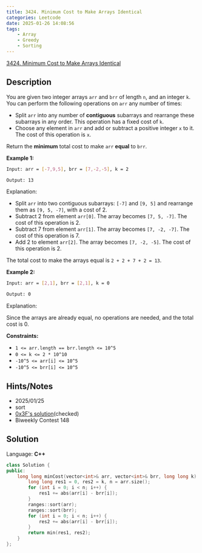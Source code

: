 ```yaml
---
title: 3424. Minimum Cost to Make Arrays Identical
categories: Leetcode
date: 2025-01-26 14:08:56
tags:
    - Array
    - Greedy
    - Sorting
---
```


[3424. Minimum Cost to Make Arrays Identical](https://leetcode.com/problems/minimum-cost-to-make-arrays-identical/description/)

## Description

You are given two integer arrays `arr` and `brr` of length `n`, and an integer `k`. You can perform the following operations on `arr` any number of times:

- Split `arr` into any number of **contiguous** subarrays and rearrange these subarrays in any order. This operation has a fixed cost of `k`.
- Choose any element in `arr` and add or subtract a positive integer `x` to it. The cost of this operation is `x`.

Return the **minimum** total cost to make `arr` **equal**  to `brr`.

**Example 1:**

```bash
Input: arr = [-7,9,5], brr = [7,-2,-5], k = 2

Output: 13
```

Explanation:

- Split `arr` into two contiguous subarrays: `[-7]` and `[9, 5]` and rearrange them as `[9, 5, -7]`, with a cost of 2.
- Subtract 2 from element `arr[0]`. The array becomes `[7, 5, -7]`. The cost of this operation is 2.
- Subtract 7 from element `arr[1]`. The array becomes `[7, -2, -7]`. The cost of this operation is 7.
- Add 2 to element `arr[2]`. The array becomes `[7, -2, -5]`. The cost of this operation is 2.

The total cost to make the arrays equal is `2 + 2 + 7 + 2 = 13`.

**Example 2:**

```bash
Input: arr = [2,1], brr = [2,1], k = 0

Output: 0
```

Explanation:

Since the arrays are already equal, no operations are needed, and the total cost is 0.

**Constraints:**

- `1 <= arr.length == brr.length <= 10^5`
- `0 <= k <= 2 * 10^10`
- `-10^5 <= arr[i] <= 10^5`
- `-10^5 <= brr[i] <= 10^5`

## Hints/Notes

- 2025/01/25
- sort
- [0x3F's solution](https://leetcode.cn/problems/minimum-cost-to-make-arrays-identical/solutions/3051409/nao-jin-ji-zhuan-wan-tan-xin-pythonjavac-c2gd/)(checked)
- Biweekly Contest 148

## Solution

Language: **C++**

```C++
class Solution {
public:
    long long minCost(vector<int>& arr, vector<int>& brr, long long k) {
        long long res1 = 0, res2 = k, n = arr.size();
        for (int i = 0; i < n; i++) {
            res1 += abs(arr[i] - brr[i]);
        }
        ranges::sort(arr);
        ranges::sort(brr);
        for (int i = 0; i < n; i++) {
            res2 += abs(arr[i] - brr[i]);
        }
        return min(res1, res2);
    }
};
```
